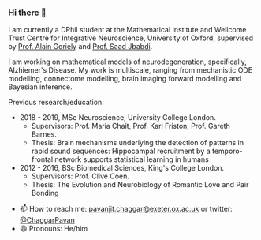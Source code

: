 ### Hi there 👋

I am currently a DPhil student at the Mathematical Institute and Wellcome Trust Centre for Integrative Neuroscience, University of Oxford, supervised by [Prof. Alain Goriely](https://www.maths.ox.ac.uk/people/alain.goriely) and [Prof. Saad Jbabdi](https://users.fmrib.ox.ac.uk/~saad/).

I am working on mathematical models of neurodegeneration, specifically, Alzhiemer's Disease. My work is multiscale, ranging from mechanistic ODE modelling, connectome modelling, brain imaging forward modelling and Bayesian inference. 

Previous research/education:
* 2018 - 2019, MSc Neuroscience, University College London. 
    * Supervisors: Prof. Maria Chait, Prof. Karl Friston, Prof. Gareth Barnes.
    * Thesis: Brain mechanisms underlying the detection of patterns in rapid sound sequences: Hippocampal recruitment by a temporo-frontal network supports statistical learning in humans
* 2012 - 2016, BSc Biomedical Sciences, King's College London. 
    * Supervisors: Prof. Clive Coen.
    * Thesis: The Evolution and Neurobiology of Romantic Love and Pair Bonding

    
- 📫 How to reach me: pavanjit.chaggar@exeter.ox.ac.uk or twitter: [@ChaggarPavan](https://twitter.com/ChaggarPavan)
- 😄 Pronouns: He/him
<!--
**PavanChaggar/PavanChaggar** is a ✨ _special_ ✨ repository because its `README.md` (this file) appears on your GitHub profile.

* 2019 - 2023, DPhil Mathematical Modelling, Unversity of Oxford. 
    *  Supervisors: Prof. Alain Goriely, Prof. Saad Jbabdi.
